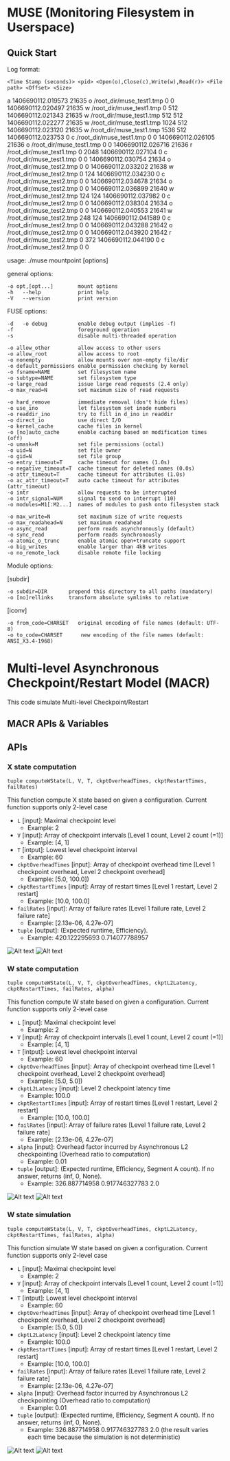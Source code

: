 MUSE (Monitoring Filesystem in Userspace)
=========================================

Quick Start
------------

Log format:

    <Time Stamp (seconds)> <pid> <Open(o),Close(c),Write(w),Read(r)> <File path> <Offset> <Size>
a
    1406690112.019573       21635   o       /root_dir/muse_test1.tmp  0       0
    1406690112.020497       21635   w       /root_dir/muse_test1.tmp  0       512
    1406690112.021343       21635   w       /root_dir/muse_test1.tmp  512     512
    1406690112.022277       21635   w       /root_dir/muse_test1.tmp  1024    512
    1406690112.023120       21635   w       /root_dir/muse_test1.tmp  1536    512
    1406690112.023753       0       c       /root_dir/muse_test1.tmp  0       0
    1406690112.026105       21636   o       /root_dir/muse_test1.tmp  0       0
    1406690112.026716       21636   r       /root_dir/muse_test1.tmp  0       2048
    1406690112.027104       0       c       /root_dir/muse_test1.tmp  0       0
    1406690112.030754       21634   o       /root_dir/muse_test2.tmp  0       0
    1406690112.033202       21638   w       /root_dir/muse_test2.tmp  0       124
    1406690112.034230       0       c       /root_dir/muse_test2.tmp  0       0
    1406690112.034678       21634   o       /root_dir/muse_test2.tmp  0       0
    1406690112.036899       21640   w       /root_dir/muse_test2.tmp  124     124
    1406690112.037982       0       c       /root_dir/muse_test2.tmp  0       0
    1406690112.038304       21634   o       /root_dir/muse_test2.tmp  0       0
    1406690112.040553       21641   w       /root_dir/muse_test2.tmp  248     124
    1406690112.041589       0       c       /root_dir/muse_test2.tmp  0       0
    1406690112.043288       21642   o       /root_dir/muse_test2.tmp  0       0
    1406690112.043920       21642   r       /root_dir/muse_test2.tmp  0       372
    1406690112.044190       0       c       /root_dir/muse_test2.tmp  0       0


usage: ./muse mountpoint [options]

general options:

    -o opt,[opt...]        mount options
    -h   --help            print help
    -V   --version         print version

FUSE options:

    -d   -o debug          enable debug output (implies -f)
    -f                     foreground operation
    -s                     disable multi-threaded operation

    -o allow_other         allow access to other users
    -o allow_root          allow access to root
    -o nonempty            allow mounts over non-empty file/dir
    -o default_permissions enable permission checking by kernel
    -o fsname=NAME         set filesystem name
    -o subtype=NAME        set filesystem type
    -o large_read          issue large read requests (2.4 only)
    -o max_read=N          set maximum size of read requests

    -o hard_remove         immediate removal (don't hide files)
    -o use_ino             let filesystem set inode numbers
    -o readdir_ino         try to fill in d_ino in readdir
    -o direct_io           use direct I/O
    -o kernel_cache        cache files in kernel
    -o [no]auto_cache      enable caching based on modification times (off)
    -o umask=M             set file permissions (octal)
    -o uid=N               set file owner
    -o gid=N               set file group
    -o entry_timeout=T     cache timeout for names (1.0s)
    -o negative_timeout=T  cache timeout for deleted names (0.0s)
    -o attr_timeout=T      cache timeout for attributes (1.0s)
    -o ac_attr_timeout=T   auto cache timeout for attributes (attr_timeout)
    -o intr                allow requests to be interrupted
    -o intr_signal=NUM     signal to send on interrupt (10)
    -o modules=M1[:M2...]  names of modules to push onto filesystem stack

    -o max_write=N         set maximum size of write requests
    -o max_readahead=N     set maximum readahead
    -o async_read          perform reads asynchronously (default)
    -o sync_read           perform reads synchronously
    -o atomic_o_trunc      enable atomic open+truncate support
    -o big_writes          enable larger than 4kB writes
    -o no_remote_lock      disable remote file locking

Module options:

[subdir]

    -o subdir=DIR	    prepend this directory to all paths (mandatory)
    -o [no]rellinks	    transform absolute symlinks to relative

[iconv]

    -o from_code=CHARSET   original encoding of file names (default: UTF-8)
    -o to_code=CHARSET	    new encoding of the file names (default: ANSI_X3.4-1968)


Multi-level Asynchronous Checkpoint/Restart Model (MACR)
====================================
This code simulate Multi-level Checkpoint/Restart

MACR APIs & Variables
-----------------------
## APIs

### X state computation
    tuple computeWState(L, V, T, ckptOverheadTimes, ckptRestartTimes, failRates)
This function compute X state based on given a configuration. Current function supports only 2-level case    

* `L` [input]: Maximal checkpoint level 
    * Example: 2
* `V` [input]: Array of checkpoint intervals [Level 1 count, Level 2 count (=1)] 
    * Example: [4, 1]
* `T` [intput]: Lowest level checkpoint interval
    * Example: 60
* `ckptOverheadTimes` [input]: Array of checkpoint overhead time [Level 1 checkpoint overhead, Level 2 checkpoint overhead] 
    * Example: [5.0, 100.0])   
* `ckptRestartTimes` [input]: Array of restart times [Level 1 restart, Level 2 restart] 
    * Example:  [10.0, 100.0]
* `failRates` [input]: Array of failure rates [Level 1 failure rate, Level 2 failure rate] 
    * Example:  [2.13e-06, 4.27e-07]
* `tuple` [output]: (Expected runtime, Efficiency).
    * Example: 420.122295693 0.714077788957
    
![Alt text](https://bitbucket.org/sato5/mcr_model/wiki/img/computeXState.png)
![Alt text](https://bitbucket.org/sato5/mcr_model/wiki/img/optimizeXState.png)

### W state computation
    tuple computeWState(L, V, T, ckptOverheadTimes, ckptL2Latency, ckptRestartTimes, failRates, alpha)
This function compute W state based on given a configuration. Current function supports only 2-level case    

* `L` [input]: Maximal checkpoint level 
    * Example: 2
* `V` [input]: Array of checkpoint intervals [Level 1 count, Level 2 count (=1)] 
    * Example: [4, 1]
* `T` [intput]: Lowest level checkpoint interval
    * Example: 60
* `ckptOverheadTimes` [input]: Array of checkpoint overhead time [Level 1 checkpoint overhead, Level 2 checkpoint overhead] 
    * Example: [5.0, 5.0])   
* `ckptL2Latency` [input]: Level 2 checkpoint latency time 
    * Example: 100.0
* `ckptRestartTimes` [input]: Array of restart times [Level 1 restart, Level 2 restart] 
    * Example:  [10.0, 100.0]
* `failRates` [input]: Array of failure rates [Level 1 failure rate, Level 2 failure rate] 
    * Example:  [2.13e-06, 4.27e-07]
* `alpha` [input]: Overhead factor incurred by Asynchronous L2 checkpointing (Overhead ratio to computation) 
    * Example: 0.01
* `tuple` [output]: (Expected runtime, Efficiency, Segment A count). If no answer, returns (inf, 0, None).
    * Example: 326.887714958 0.917746327783 2.0
    
![Alt text](https://bitbucket.org/sato5/mcr_model/wiki/img/computeWState.png)
![Alt text](https://bitbucket.org/sato5/mcr_model/wiki/img/optimizeWState.png)

### W state simulation
    tuple computeWState(L, V, T, ckptOverheadTimes, ckptL2Latency, ckptRestartTimes, failRates, alpha)
This function simulate W state based on given a configuration. Current function supports only 2-level case    

* `L` [input]: Maximal checkpoint level 
    * Example: 2
* `V` [input]: Array of checkpoint intervals [Level 1 count, Level 2 count (=1)] 
    * Example: [4, 1]
* `T` [intput]: Lowest level checkpoint interval
    * Example: 60
* `ckptOverheadTimes` [input]: Array of checkpoint overhead time [Level 1 checkpoint overhead, Level 2 checkpoint overhead] 
    * Example: [5.0, 5.0])   
* `ckptL2Latency` [input]: Level 2 checkpoint latency time 
    * Example: 100.0
* `ckptRestartTimes` [input]: Array of restart times [Level 1 restart, Level 2 restart] 
    * Example:  [10.0, 100.0]
* `failRates` [input]: Array of failure rates [Level 1 failure rate, Level 2 failure rate] 
    * Example:  [2.13e-06, 4.27e-07]
* `alpha` [input]: Overhead factor incurred by Asynchronous L2 checkpointing (Overhead ratio to computation) 
    * Example: 0.01
* `tuple` [output]: (Expected runtime, Efficiency, Segment A count). If no answer, returns (inf, 0, None).
    * Example: 326.887714958 0.917746327783 2.0 (the result varies each time because the simulation is not deterministic)

![Alt text](https://bitbucket.org/sato5/mcr_model/wiki/img/simulateWState-example.png)
![Alt text](https://bitbucket.org/sato5/mcr_model/wiki/img/simulateWState.png)